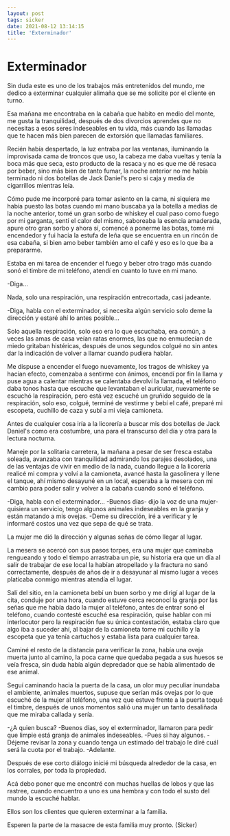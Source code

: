 ```yaml
---
layout: post
tags: sicker
date: 2021-08-12 13:14:15
title: 'Exterminador'
---
```



# Exterminador

Sin duda este es uno de los trabajos más entretenidos del mundo, me dedico a exterminar cualquier alimaña que se me solicite por el cliente en turno.

Esa mañana me encontraba en la cabaña que habito en medio del monte, me gusta la tranquilidad, después de dos divorcios aprendes que no necesitas a esos seres indeseables en tu vida, más cuando las llamadas que te hacen más bien parecen de extorsión que llamadas familiares.

Recién había despertado, la luz entraba por las ventanas, iluminando la improvisada cama de troncos que uso, la cabeza me daba vueltas y tenía la boca más que seca, esto producto de la resaca y no es que me dé resaca por beber, sino más bien de tanto fumar, la noche anterior no me había terminado ni dos botellas de Jack Daniel's pero si caja y media de cigarrillos mientras leía.

Cómo pude me incorporé para tomar asiento en la cama, ni siquiera me había puesto las botas cuando mi mano buscaba ya la botella a medias de la noche anterior, tomé un gran sorbo de whiskey el cual paso como fuego por mi garganta, sentí el calor del mismo, saboreaba la esencia amaderada, apure otro gran sorbo y ahora sí, comencé a ponerme las botas, tome mi encendedor y fui hacia la estufa de leña que se encuentra en un rincón de esa cabaña, si bien amo beber también amo el café y eso es lo que iba a prepararme.

Estaba en mi tarea de encender el fuego y beber otro trago más cuando sonó el timbre de mi teléfono, atendí en cuanto lo tuve en mi mano.

-Diga...

Nada, solo una respiración, una respiración entrecortada, casi jadeante.

-Diga, habla con el exterminador, si necesita algún servicio solo deme la dirección y estaré ahí lo antes posible...

Solo aquella respiración, solo eso era lo que escuchaba, era común, a veces las amas de casa veían ratas enormes, las que no enmudecían de miedo gritaban histéricas, después de unos segundos colgué no sin antes dar la indicación de volver a llamar cuando pudiera hablar.

Me dispuse a encender el fuego nuevamente,  los tragos de whiskey ya hacían efecto, comenzaba a sentirme con ánimos, encendí por fin la llama y puse agua a calentar mientras se calentaba devolví la llamada, el teléfono daba tonos hasta que escuche que levantaban el auricular, nuevamente se escuchó la respiración, pero está vez escuché un gruñido seguido de la respiración, solo eso, colgué, terminé de vestirme y bebí el café, preparé mi escopeta, cuchillo de caza y subí a mi vieja camioneta.

Antes de cualquier cosa iría a la licorería a buscar mis dos botellas de Jack Daniel's como era costumbre, una para el transcurso del día y otra para la lectura nocturna.

Maneje por la solitaria carretera, la mañana a pesar de ser fresca estaba soleada, avanzaba con tranquilidad admirando los parajes desolados, una de las ventajas de vivir en medio de la nada, cuando llegue a la licorería realicé mi compra y volví a la camioneta, avancé hasta la gasolinera y llene el tanque, ahí mismo desayuné en un local, esperaba a la mesera con mi cambio para poder salir y volver a la cabaña cuando sonó el teléfono.

-Diga, habla con el exterminador...
-Buenos días- dijo la voz de una mujer- quisiera un servicio, tengo algunos animales indeseables en la granja y están matando a mis ovejas.
-Deme su dirección, iré a verificar y le informaré costos una vez que sepa de qué se trata.

La mujer me dió la dirección y algunas señas de cómo llegar al lugar.

La mesera se acercó con sus pasos torpes, era una mujer que caminaba rengueando y todo el tiempo arrastraba un pie, su historia era que un día al salir de trabajar de ese local la habían atropellado y la fractura no sanó correctamente, después de años de ir a desayunar al mismo lugar a veces platicaba conmigo mientras atendía el lugar.

Salí del sitio, en la camioneta bebí un buen sorbo y me dirigí al lugar de la cita, conduje por una hora, cuando estuve cerca reconocí la granja por las señas que me había dado la mujer al teléfono, antes de entrar sonó el teléfono, cuando contesté escuché esa respiración, quise hablar con mi interlocutor pero la respiración fue su única contestación, estaba claro que algo iba a suceder ahí, al bajar de la camioneta tome mi cuchillo y la escopeta que ya tenía cartuchos y estaba lista para cualquier tarea.

Caminé el resto de la distancia para verificar la zona, había una oveja muerta junto al camino, la poca carne que quedaba pegada a sus huesos se veía fresca, sin duda había algún depredador que se había alimentado de ese animal.

Seguí caminando hacia la puerta de la casa, un olor muy peculiar inundaba el ambiente, animales muertos, supuse que serían más ovejas por lo que escuché de la mujer al teléfono, una vez que estuve frente a la puerta toqué el timbre, después de unos momentos salió una mujer un tanto desaliñada que me miraba callada y sería.

-¿A quien busca?
-Buenos días, soy el exterminador, llamaron para pedir que limpie está granja de animales indeseables.
-Pues si hay algunos.
-Déjeme revisar la zona y cuando tenga un estimado del trabajo le diré cuál será la cuota por el trabajo.
-Adelante.

Después de ese corto diálogo inicié mi búsqueda alrededor de la casa, en los corrales, por toda la propiedad.

Acá debo poner que me encontré con muchas huellas de lobos y que las rastree, cuando encuentro a uno es una hembra y con todo el susto del mundo la escuché hablar.

Ellos son los clientes que quieren exterminar a la familia.

Esperen la parte de la masacre de esta familia muy pronto. (Sicker)
